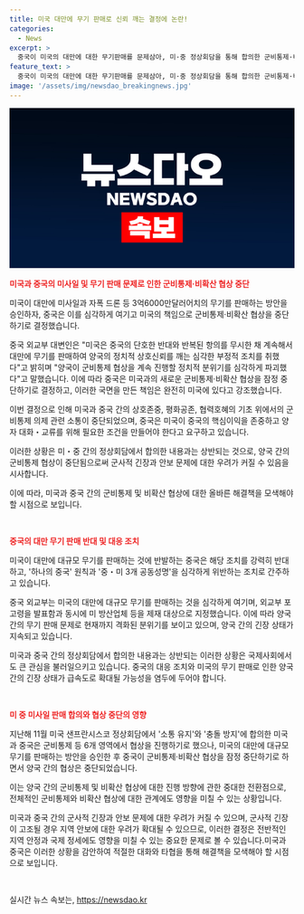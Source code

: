 ```yaml
---
title: 미국 대만에 무기 판매로 신뢰 깨는 결정에 논란!
categories:
  - News
excerpt: >
  중국이 미국의 대만에 대한 무기판매를 문제삼아, 미·중 정상회담을 통해 합의한 군비통제·비확산 협상을 중단하기로 했다. 중국 외교부 대변인은 미국의 행동으로 양국의 정치적 상호신뢰가 깨지고 군비통제 협상의 분위기가 파괴됐다고 밝혔다. 이에 따라 중국은 새로운 군비통제·비확산 협상을 잠정 중단하고 그 책임을 미국에 돌렸다. 이러한 조치는 중·미 3개 공동성명을 위반하는 것으로 판단되며, 양국 관계 개선을 위해 필요한 상호존중과 교류 조건을 만들라고 촉구했다.
feature_text: >
  중국이 미국의 대만에 대한 무기판매를 문제삼아, 미·중 정상회담을 통해 합의한 군비통제·비확산 협상을 중단하기로 했다. 중국 외교부 대변인은 미국의 행동으로 양국의 정치적 상호신뢰가 깨지고 군비통제 협상의 분위기가 파괴됐다고 밝혔다. 이에 따라 중국은 새로운 군비통제·비확산 협상을 잠정 중단하고 그 책임을 미국에 돌렸다. 이러한 조치는 중·미 3개 공동성명을 위반하는 것으로 판단되며, 양국 관계 개선을 위해 필요한 상호존중과 교류 조건을 만들라고 촉구했다.
image: '/assets/img/newsdao_breakingnews.jpg'
---
```


<p><img src="/assets/img/newsdao_breakingnews.jpg" alt="firstkoreanews 속보" /></p>

<p><b><span style="color: #ee2323;">미국과 중국의 미사일 및 무기 판매 문제로 인한 군비통제·비확산 협상 중단</span></b></p>

<p>미국이 대만에 미사일과 자폭 드론 등 3억6000만달러어치의 무기를 판매하는 방안을 승인하자, 중국은 이를 심각하게 여기고 미국의 책임으로 군비통제·비확산 협상을 중단하기로 결정했습니다.</p>

<p>중국 외교부 대변인은 "미국은 중국의 단호한 반대와 반복된 항의를 무시한 채 계속해서 대만에 무기를 판매하여 양국의 정치적 상호신뢰를 깨는 심각한 부정적 조치를 취했다"고 밝히며 "양국이 군비통제 협상을 계속 진행할 정치적 분위기를 심각하게 파괴했다"고 말했습니다. 이에 따라 중국은 미국과의 새로운 군비통제·비확산 협상을 잠정 중단하기로 결정하고, 이러한 국면을 만든 책임은 완전히 미국에 있다고 강조했습니다. </p>

<p>이번 결정으로 인해 미국과 중국 간의 상호존중, 평화공존, 협력호혜의 기초 위에서의 군비통제 의제 관련 소통이 중단되었으며, 중국은 미국이 중국의 핵심이익을 존중하고 양자 대화・교류를 위해 필요한 조건을 만들어야 한다고 요구하고 있습니다. </p>

<p>이러한 상황은 미・중 간의 정상회담에서 합의한 내용과는 상반되는 것으로, 양국 간의 군비통제 협상이 중단됨으로써 군사적 긴장과 안보 문제에 대한 우려가 커질 수 있음을 시사합니다. </p>

<p>이에 따라, 미국과 중국 간의 군비통제 및 비확산 협상에 대한 올바른 해결책을 모색해야 할 시점으로 보입니다. </p>

<p data-ke-size="size16">&nbsp;</p>

<p><b><span style="color: #ee2323;">중국의 대만 무기 판매 반대 및 대응 조치</span></b></p>

<p>미국이 대만에 대규모 무기를 판매하는 것에 반발하는 중국은 해당 조치를 강력히 반대하고, '하나의 중국' 원칙과 '중・미 3개 공동성명'을 심각하게 위반하는 조치로 간주하고 있습니다.</p>

<p>중국 외교부는 미국의 대만에 대규모 무기를 판매하는 것을 심각하게 여기며, 외교부 포고령을 발표함과 동시에 미 방산업체 등을 제재 대상으로 지정했습니다. 이에 따라 양국 간의 무기 판매 문제로 현재까지 격화된 분위기를 보이고 있으며, 양국 간의 긴장 상태가 지속되고 있습니다.</p>

<p>미국과 중국 간의 정상회담에서 합의한 내용과는 상반되는 이러한 상황은 국제사회에서도 큰 관심을 불러일으키고 있습니다. 중국의 대응 조치와 미국의 무기 판매로 인한 양국 간의 긴장 상태가 급속도로 확대될 가능성을 염두에 두어야 합니다.</p>

<p data-ke-size="size16">&nbsp;</p>

<p><b><span style="color: #ee2323;">미 중 미사일 판매 합의와 협상 중단의 영향</span></b></p>

<p>지난해 11월 미국 샌프란시스코 정상회담에서 '소통 유지'와 '충돌 방지'에 합의한 미국과 중국은 군비통제 등 6개 영역에서 협상을 진행하기로 했으나, 미국의 대만에 대규모 무기를 판매하는 방안을 승인한 후 중국이 군비통제·비확산 협상을 잠정 중단하기로 하면서 양국 간의 협상은 중단되었습니다.</p>

<p>이는 양국 간의 군비통제 및 비확산 협상에 대한 진행 방향에 관한 중대한 전환점으로, 전체적인 군비통제와 비확산 협상에 대한 관계에도 영향을 미칠 수 있는 상황입니다. </p>

<p>미국과 중국 간의 군사적 긴장과 안보 문제에 대한 우려가 커질 수 있으며, 군사적 긴장이 고조될 경우 지역 안보에 대한 우려가 확대될 수 있으므로, 이러한 결정은 전반적인 지역 안정과 국제 정세에도 영향을 미칠 수 있는 중요한 문제로 볼 수 있습니다.미국과 중국은 이러한 상황을 감안하여 적절한 대화와 타협을 통해 해결책을 모색해야 할 시점으로 보입니다.</p>

<p data-ke-size="size16">&nbsp;</p>
실시간 뉴스 속보는, <a href="https://newsdao.kr" rel="dofollow">https://newsdao.kr</a>


